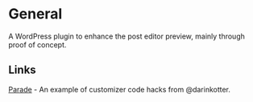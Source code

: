 # General

A WordPress plugin to enhance the post editor preview, mainly through proof of concept.

## Links

[Parade](https://github.com/parade/customizer-demo) - An example of customizer code hacks from @darinkotter.